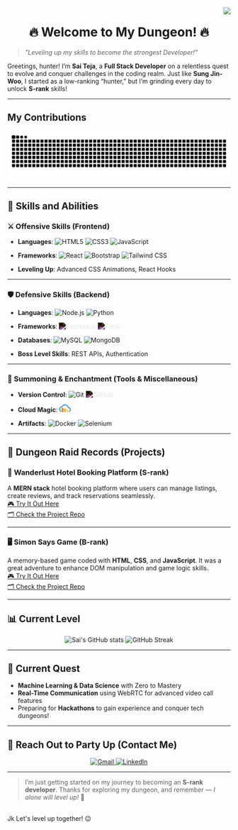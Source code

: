 <img align="right" src="https://visitor-badge.laobi.icu/badge?page_id=thesaiteja24.thesaiteja24" />

<h1 align="center">🔥 Welcome to My Dungeon! 🔥</h1>

> _"Leveling up my skills to become the strongest Developer!"_

Greetings, hunter! I’m **Sai Teja**, a **Full Stack Developer** on a relentless quest to evolve and conquer challenges in the coding realm. Just like **Sung Jin-Woo**, I started as a low-ranking “hunter,” but I’m grinding every day to unlock **S-rank** skills!

---

## My Contributions

<div align="center">
  <img alt="snake eating my contributions" src="https://raw.githubusercontent.com/thesaiteja24/thesaiteja24/output/github-contribution-grid-snake-dark.svg?palette=github-dark" />
</div>

---

## 💪 Skills and Abilities

### ⚔️ Offensive Skills (Frontend)

- **Languages**:
  <img src="https://cdn.jsdelivr.net/gh/devicons/devicon/icons/html5/html5-original.svg" width="26" alt="HTML5" title="HTML5" />
  <img src="https://cdn.jsdelivr.net/gh/devicons/devicon/icons/css3/css3-original.svg" width="26" alt="CSS3" title="CSS3" />
  <img src="https://cdn.jsdelivr.net/gh/devicons/devicon/icons/javascript/javascript-original.svg" width="26" alt="JavaScript" title="JavaScript" />

- **Frameworks**:
  <img src="https://cdn.jsdelivr.net/gh/devicons/devicon/icons/react/react-original.svg" width="26" alt="React" title="React" />
  <img src="https://cdn.jsdelivr.net/gh/devicons/devicon/icons/bootstrap/bootstrap-original.svg" width="26" alt="Bootstrap" title="Bootstrap" />
  <img src="https://cdn.jsdelivr.net/gh/devicons/devicon/icons/tailwindcss/tailwindcss-original.svg" width="26" alt="Tailwind CSS" title="Tailwind CSS" />

- **Leveling Up**:
  Advanced CSS Animations, React Hooks

---

### 🛡️ Defensive Skills (Backend)

- **Languages**:
  <img src="https://cdn.jsdelivr.net/gh/devicons/devicon/icons/nodejs/nodejs-original.svg" width="26" alt="Node.js" title="Node.js" />
  <img src="https://cdn.jsdelivr.net/gh/devicons/devicon/icons/python/python-original.svg" width="26" alt="Python" title="Python" />

- **Frameworks**:
  <img src="https://cdn.jsdelivr.net/gh/devicons/devicon/icons/express/express-original-wordmark.svg" width="26" alt="Express.js" title="Express.js" style="filter: invert(100%);" />
  <img src="https://cdn.jsdelivr.net/gh/devicons/devicon/icons/flask/flask-original.svg" width="26" alt="Flask" title="Flask" style="filter: invert(100%);" />

- **Databases**:
  <img src="https://cdn.jsdelivr.net/gh/devicons/devicon/icons/mysql/mysql-original.svg" width="26" alt="MySQL" title="MySQL" />
  <img src="https://cdn.jsdelivr.net/gh/devicons/devicon/icons/mongodb/mongodb-original.svg" width="26" alt="MongoDB" title="MongoDB" />

- **Boss Level Skills**:
  REST APIs, Authentication

---

### 🧙 Summoning & Enchantment (Tools & Miscellaneous)

- **Version Control**:
  <img src="https://cdn.jsdelivr.net/gh/devicons/devicon/icons/git/git-original.svg" width="26" alt="Git" title="Git" />
  <img src="https://cdn.jsdelivr.net/gh/devicons/devicon/icons/github/github-original.svg" width="26" alt="GitHub" title="GitHub" style="filter: invert(100%);" />

- **Cloud Magic**:
  <img src="./img/cloudinary.svg" width="26" alt="Cloudinary" title="Cloudinary" />

- **Artifacts**:
  <img src="https://cdn.jsdelivr.net/gh/devicons/devicon/icons/docker/docker-original.svg" width="26" alt="Docker" title="Docker" />
  <img src="https://cdn.jsdelivr.net/gh/devicons/devicon/icons/selenium/selenium-original.svg" width="26" alt="Selenium" title="Selenium" />

---

## 📜 Dungeon Raid Records (Projects)

### 🏨 **Wanderlust Hotel Booking Platform (S-rank)**

A **MERN stack** hotel booking platform where users can manage listings, create reviews, and track reservations seamlessly.  
[🎮 Try It Out Here](https://wanderlust-mern-ic8u.onrender.com/listings)  
[🗂 Check the Project Repo](https://github.com/thesaiteja24/wanderlust-mern)

---

### 🖥️ **Simon Says Game (B-rank)**

A memory-based game coded with **HTML**, **CSS**, and **JavaScript**. It was a great adventure to enhance DOM manipulation and game logic skills.  
[🎮 Try It Out Here](https://sai-teja-web-dev-projects.on.drv.tw/www.saiteja.dev/)  
[🗂 Check the Project Repo](https://github.com/thesaiteja24/javascript-simon-says)

---

## 📊 Current Level

<div align="center">

![Sai's GitHub stats](https://github-readme-stats.vercel.app/api?username=thesaiteja24&show_icons=true&theme=highcontrast)
<img src="https://nirzak-streak-stats.vercel.app/?user=thesaiteja24&theme=highcontrast&date_format=j%20M%5B%20Y%5D" alt="GitHub Streak">

</div>

---

## 🧗 Current Quest

- **Machine Learning & Data Science** with Zero to Mastery
- **Real-Time Communication** using WebRTC for advanced video call features
- Preparing for **Hackathons** to gain experience and conquer tech dungeons!

---

## 🤝 Reach Out to Party Up (Contact Me)

<div align="center">
  <a href="mailto:thesaiteja24@gmail.com">
    <img src="https://img.shields.io/badge/Email-EA4335?style=for-the-badge&logo=gmail&logoColor=white" alt="Gmail" />
  </a>
  <a href="https://linkedin.com/in/saitejapatsa" target="_blank">
    <img src="https://img.shields.io/badge/LinkedIn-0077B5?style=for-the-badge&logo=linkedin&logoColor=white" alt="LinkedIn" />
  </a>
</div>

---

> I’m just getting started on my journey to becoming an **S-rank developer**. Thanks for exploring my dungeon, and remember — _I alone will level up!_ 💪 
<br>
Jk Let's level up together! 😉